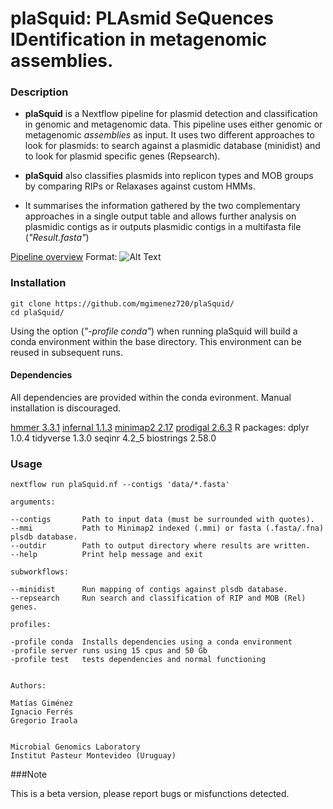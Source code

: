 # plaSquid: PLAsmid SeQuences IDentification in metagenomic assemblies.  

### Description

- **plaSquid** is a Nextflow pipeline for plasmid detection and classification in genomic and metagenomic data. This pipeline uses either genomic or metagenomic *assemblies* as input. It uses two different approaches to look for plasmids: to search against a plasmidic database (minidist) and to look for plasmid specific genes (Repsearch).

- **plaSquid** also classifies plasmids into replicon types and MOB groups by comparing RIPs or Relaxases against custom HMMs. 

- It summarises the information gathered by the two complementary approaches in a single output table and allows further analysis on plasmidic contigs as ir outputs plasmidic contigs in a multifasta file (*"Result.fasta"*)

[Pipeline overview](https://github.com/mgimenez720/plaSquid/blob/master/img/plaSquid_pipeline.png)
Format: ![Alt Text](url)

### Installation

    git clone https://github.com/mgimenez720/plaSquid/
    cd plaSquid/
 
Using the option (*"-profile conda"*) when running plaSquid will build a conda environment within the base directory. This environment can be reused in subsequent runs.   

#### Dependencies

All dependencies are provided within the conda evironment. Manual installation is discouraged. 

[hmmer 3.3.1](http://hmmer.org/download.html)
[infernal 1.1.3](http://eddylab.org/infernal/)
[minimap2 2.17](https://github.com/lh3/minimap2)
[prodigal 2.6.3](https://github.com/hyattpd/Prodigal)
R packages:
dplyr 1.0.4
tidyverse 1.3.0
seqinr 4.2_5
biostrings 2.58.0


### Usage 


    nextflow run plaSquid.nf --contigs 'data/*.fasta'

    arguments:

    --contigs       Path to input data (must be surrounded with quotes).
    --mmi           Path to Minimap2 indexed (.mmi) or fasta (.fasta/.fna) plsdb database.
    --outdir        Path to output directory where results are written.
    --help          Print help message and exit

    subworkflows:

    --minidist      Run mapping of contigs against plsdb database.
    --repsearch     Run search and classification of RIP and MOB (Rel) genes.

    profiles:

    -profile conda  Installs dependencies using a conda environment
    -profile server runs using 15 cpus and 50 Gb
    -profile test   tests dependencies and normal functioning


    Authors:

    Matías Giménez
    Ignacio Ferrés
    Gregorio Iraola


    Microbial Genomics Laboratory
    Institut Pasteur Montevideo (Uruguay)

###Note

This is a beta version, please report bugs or misfunctions detected.
